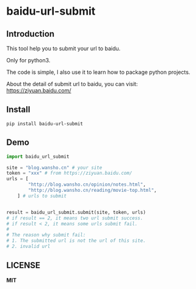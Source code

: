 # baidu-url-submit

## Introduction
This tool help you to submit your url to baidu.

Only for python3.

The code is simple, I also use it to learn how to package python projects.

About the detail of submit url to baidu, you can visit: https://ziyuan.baidu.com/

## Install
```shell
pip install baidu-url-submit
```

## Demo

```python
import baidu_url_submit

site = "blog.wansho.cn" # your site
token = "xxx" # from https://ziyuan.baidu.com/
urls = [
        "http://blog.wansho.cn/opinion/notes.html",
        "http://blog.wansho.cn/reading/movie-top.html",
    ] # urls to submit


result = baidu_url_submit.submit(site, token, urls)
# if result == 2, it means two url submit success.
# if result < 2, it means some urls submit fail.
# 
# The reason why submit fail:
# 1. The submitted url is not the url of this site.
# 2. invalid url

```

## LICENSE
**MIT**

